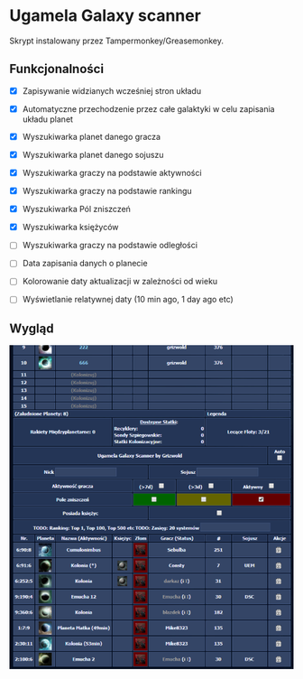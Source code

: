 # Ugamela Galaxy scanner

Skrypt instalowany przez Tampermonkey/Greasemonkey.

## Funkcjonalności
 - [x] Zapisywanie widzianych wcześniej stron układu
 - [x] Automatyczne przechodzenie przez całe galaktyki w celu zapisania układu planet
 
 
 - [x] Wyszukiwarka planet danego gracza
 - [x] Wyszukiwarka planet danego sojuszu
 - [x] Wyszukiwarka graczy na podstawie aktywności
 - [x] Wyszukiwarka graczy na podstawie rankingu
 - [x] Wyszukiwarka Pól zniszczeń
 - [x] Wyszukiwarka księżyców
 - [ ] Wyszukiwarka graczy na podstawie odległości
 
 - [ ] Data zapisania danych o planecie
 - [ ] Kolorowanie daty aktualizacji w zależności od wieku
 - [ ] Wyświetlanie relatywnej daty (10 min ago, 1 day ago etc)
 
## Wygląd

![ugamela_galaxy_scanner_screenshot](./ugamela_galaxy_scanner_screenshot.PNG)